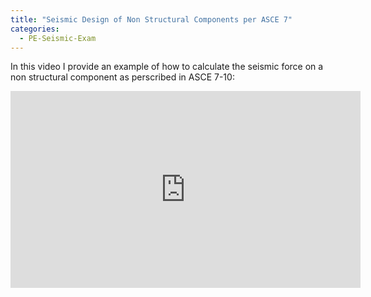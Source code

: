 ```yaml
---
title: "Seismic Design of Non Structural Components per ASCE 7"
categories:
  - PE-Seismic-Exam
---
```



In this video I provide an example of how to calculate the seismic force on a non structural component as perscribed in ASCE 7-10:
<br>
<iframe width="560" height="315" src="https://www.youtube.com/embed/9HswcrppfpU" frameborder="0" allow="accelerometer; autoplay; encrypted-media; gyroscope; picture-in-picture" allowfullscreen></iframe>


